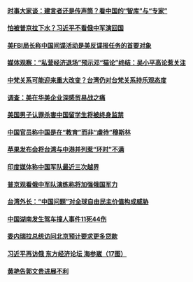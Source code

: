 #### [时事大家谈：建言者还是传声筒？看中国的“智库”与“专家”](../pages/zyyyoeqqvi/4570275.md) 

#### [怕被普京拉下水？习近平不看俄中军演回国](../pages/zyyyoeqqvi/4570230.md) 

#### [美FBI局长称中国间谍活动是美反谍报任务的首要对象](../pages/zyyyoeqqvi/4570165.md) 

#### [媒体观察：“私营经济退场”预示邓“猫论”终结：吴小平高论惹关注](../pages/zyyyoeqqvi/4570137.md) 

#### [中梵关系可能迎来重大改变？台湾仍对台梵关系持乐观态度](../pages/zyyyoeqqvi/4570056.md) 

#### [调查：美在华美企业深感贸易战之痛](../pages/zyyyoeqqvi/4570017.md) 

#### [美国男子认罪杀害中国留学生将被终身监禁 ](../pages/zyyyoeqqvi/4569971.md) 

#### [中国官员称中国是在“教育”而非“虐待”穆斯林](../pages/zyyyoeqqvi/4569905.md) 

#### [苹果发布会将台湾与中港并列惹“环时”不满](../pages/zyyyoeqqvi/4569845.md) 

#### [印度媒体称中国军队最近三次越界](../pages/zyyyoeqqvi/4569833.md) 

#### [普京观看俄中军队演练称将加强俄国军力 ](../pages/zyyyoeqqvi/4569818.md) 

#### [台湾外长：“中国问题”对全球自由民主价值构成威胁](../pages/zyyyoeqqvi/4569811.md) 

#### [中国湖南发生驾车撞人事件11死44伤](../pages/zyyyoeqqvi/4569728.md) 

#### [委内瑞拉总统访问北京预计要求更多贷款](../pages/zyyyoeqqvi/4569676.md) 

#### [习近平再访俄 东方经济论坛 海参崴（17图）](../pages/zyyyoeqqvi/4568242.md) 

#### [黄艳告郭文贵进展不利](../pages/zyyyoeqqvi/4569622.md) 

